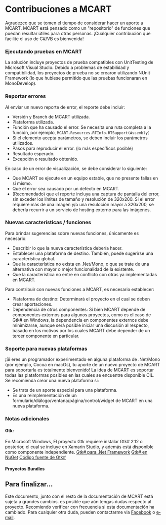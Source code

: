 # Contribuciones a MCART
Agradezco que se tomen el tiempo de considerar hacer un aporte a MCART. MCART está pensado como un "repositorio" de funciones que puedan resultar útiles para otras personas. ¡Cualquier contribución que facilite el uso de C#/VB es bienvenida!
### Ejecutando pruebas en MCART
La solución incluye proyectos de prueba compatibles con UnitTesting de Microsoft Visual Studio. Debido a problemas de estabilidad y compatibilidad, los proyectos de prueba no se crearon utilizando NUnit Framework (lo que hubiese permitido que las pruebas funcionaran en MonoDevelop).

### Reportar errores
Al enviar un nuevo reporte de error, el reporte debe incluir:
* Versión y Branch de MCART utilizada.
* Plataforma utilizada.
* Función que ha causado el error.
Se necesita una ruta completa a la función, por ejemplo, `MCART.Resources.RTInfo.RTSupport(Assembly)`
* Si el elemento acepta parámetros, se deben incluir los parámetros utilizados.
* Pasos para reproducir el error. (lo más específicos posible)
* Resultado esperado.
* Excepción o resultado obtenido.

En caso de un error de visualización, se debe considerar lo siguiente:
* Que MCART se ejecute en un equipo estable, que no presente fallas en sí mismo.
* Que el error sea causado por un defecto en MCART.
* (Recomendado) que el reporte incluya una captura de pantalla del error, sin exceder los límites de tamaño y resolución de 320x200. Si el error requiere más de una imagen y/o una resuloción mayor a 320x200, se debería recurrir a un servicio de hosting externo para las imágenes.

### Nuevas características / funciones
Para brindar sugerencias sobre nuevas funciones, únicamente es necesario:
* Describir lo que la nueva característica debería hacer.
* Establecer una plataforma de destino. También, puede sugerirse una característica global.
* Que la característica no exista en .Net/Mono, o que se trate de una alternativa con mayor o mejor funcionalidad de la existente.
* Que la característica no entre en conflicto con otras ya implementadas en MCART.

Para contribuir con nuevas funciones a MCART, es necesario establecer:
* Plataforma de destino: Determinará el proyecto en el cual se deben crear aportaciones.
* Dependencia de otros componentes: Si bien MCART depende de componentes externos para algunos proyectos, como es el caso de Gtk# en Windows, la dependencia en componentes externos debe minimizarse, aunque será posible iniciar una discusión al respecto, basado en los motivos por los cuales MCART debe depender de un tercer componente en particular.

### Soporte para nuevas plataformas
¡Si eres un programador experimentado en alguna plataforma de .Net/Mono (por ejemplo, Cocoa en macOs), tu aporte de un nuevo proyecto de MCART para soportarla es totalmente bienvenido! La idea de MCART es soportar todas las plataformas posibles en las cuales se encuentre disponible CIL. Se recomienda crear una nueva plataforma si:
* Se trata de un aporte especial para una plataforma.
* Es una reimplementación de un formulario/diálogo/ventana/página/control/widget de MCART en una nueva plataforma.

### Notas adicionales
#### Gtk:
En Microsoft Windows, El proyecto Gtk requiere instalar Gtk# 2.12 o posterior, el cual se incluye en Xamarin Studio, y además está disponible como componente independiente.
[Gtk# para .Net Framework](http://www.mono-project.com/docs/gui/gtksharp/installer-for-net-framework/)
[Gtk# en NuGet](https://www.nuget.org/packages/GtkSharp)
[Código fuente de Gtk#](https://download.mono-project.com/sources/gtk-sharp212/)
#### Proyectos Bundles
## Para finalizar...
Este documento, junto con el resto de la documentación de MCART está sujeta a grandes cambios. es posible que aún tengas dudas respecto al proyecto. Recomiendo verificar con frecuencia si esta documentación ha cambiado. Para cualquier otra duda, pueden contactarme via [Facebook](https://facebook.com/cesar.morgan) o [e-mail](mailto:xds_xps_ivx@hotmail.com).

